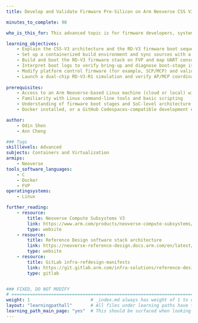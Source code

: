 ```yaml
---
title: Develop and Validate Firmware Pre-Silicon on Arm Neoverse CSS V3

minutes_to_complete: 90

who_is_this_for: This advanced topic is for firmware developers, system architects, and silicon validation engineers working on Arm Neoverse CSS platforms who require a pre-silicon workflow for the CSS-V3 reference design using Fixed Virtual Platforms (FVPs).

learning_objectives:
    - Explain the CSS-V3 architecture and the RD-V3 firmware boot sequence (TF-A, RSE, SCP/MCP/LCP, UEFI/GRUB, Linux)
    - Set up a containerized build environment and sync sources with a pinned manifest using repo
    - Build and boot the RD-V3 firmware stack on FVP and map UART consoles to components
    - Interpret boot logs to verify bring-up and diagnose boot-stage issues
    - Modify platform control firmware (for example, SCP/MCP) and validate changes via pre-silicon simulation
    - Launch a dual-chip RD-V3-R1 simulation and verify AP/MCP coordination
   
prerequisites:
    - Access to an Arm Neoverse-based Linux machine (cloud or local) with at least 80 GB of free storage
    - Familiarity with Linux command-line tools and basic scripting
    - Understanding of firmware boot stages and SoC-level architecture
    - Docker installed, or a GitHub Codespaces-compatible development environment

author:
    - Odin Shen
    - Ann Cheng

### Tags
skilllevels: Advanced
subjects: Containers and Virtualization
armips:
    - Neoverse
tools_software_languages:
    - C
    - Docker
    - FVP
operatingsystems:
    - Linux

further_reading:
    - resource:
        title: Neoverse Compute Subsystems V3
        link: https://www.arm.com/products/neoverse-compute-subsystems/css-v3
        type: website
    - resource:
        title: Reference Design software stack architecture
        link: https://neoverse-reference-design.docs.arm.com/en/latest/about/software_stack.html
        type: website
    - resource:
        title: GitLab infra-refdesign-manifests
        link: https://git.gitlab.arm.com/infra-solutions/reference-design/infra-refdesign-manifests
        type: gitlab    


### FIXED, DO NOT MODIFY
# ================================================================================
weight: 1                       # _index.md always has weight of 1 to order correctly
layout: "learningpathall"       # All files under learning paths have this same wrapper
learning_path_main_page: "yes"  # This should be surfaced when looking for related content. Only set for _index.md of learning path content.
---
```

